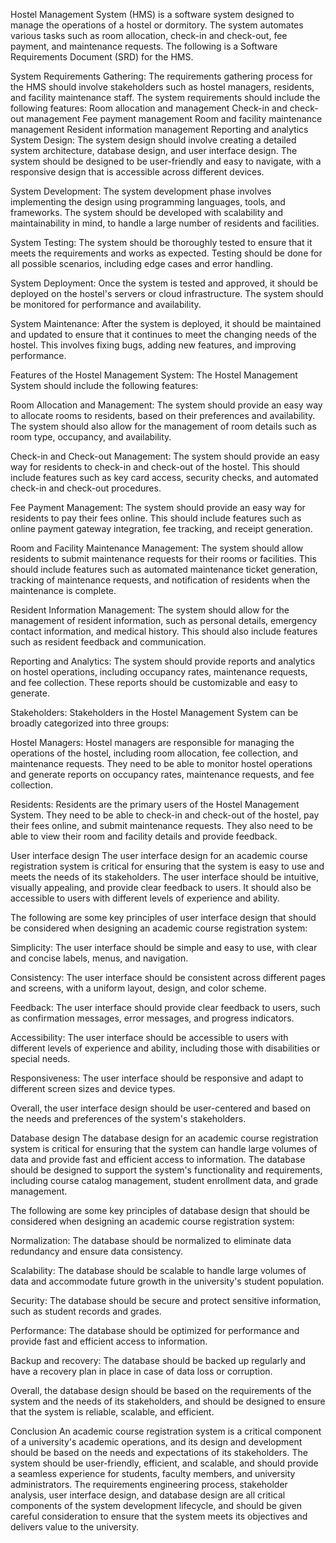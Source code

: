 Hostel Management System (HMS) is a software system designed to manage the operations of a hostel or dormitory. The system automates various tasks such as room allocation, check-in and check-out, fee payment, and maintenance requests. The following is a Software Requirements Document (SRD) for the HMS.

System Requirements Gathering:
The requirements gathering process for the HMS should involve stakeholders such as hostel managers, residents, and facility maintenance staff. The system requirements should include the following features:
Room allocation and management
Check-in and check-out management
Fee payment management
Room and facility maintenance management
Resident information management
Reporting and analytics
System Design:
The system design should involve creating a detailed system architecture, database design, and user interface design. The system should be designed to be user-friendly and easy to navigate, with a responsive design that is accessible across different devices.

System Development:
The system development phase involves implementing the design using programming languages, tools, and frameworks. The system should be developed with scalability and maintainability in mind, to handle a large number of residents and facilities.

System Testing:
The system should be thoroughly tested to ensure that it meets the requirements and works as expected. Testing should be done for all possible scenarios, including edge cases and error handling.

System Deployment:
Once the system is tested and approved, it should be deployed on the hostel's servers or cloud infrastructure. The system should be monitored for performance and availability.

System Maintenance:
After the system is deployed, it should be maintained and updated to ensure that it continues to meet the changing needs of the hostel. This involves fixing bugs, adding new features, and improving performance.

<h>Features of the Hostel Management System:</h>
The Hostel Management System should include the following features:

Room Allocation and Management:
The system should provide an easy way to allocate rooms to residents, based on their preferences and availability. The system should also allow for the management of room details such as room type, occupancy, and availability.

Check-in and Check-out Management:
The system should provide an easy way for residents to check-in and check-out of the hostel. This should include features such as key card access, security checks, and automated check-in and check-out procedures.

Fee Payment Management:
The system should provide an easy way for residents to pay their fees online. This should include features such as online payment gateway integration, fee tracking, and receipt generation.

Room and Facility Maintenance Management:
The system should allow residents to submit maintenance requests for their rooms or facilities. This should include features such as automated maintenance ticket generation, tracking of maintenance requests, and notification of residents when the maintenance is complete.

Resident Information Management:
The system should allow for the management of resident information, such as personal details, emergency contact information, and medical history. This should also include features such as resident feedback and communication.

Reporting and Analytics:
The system should provide reports and analytics on hostel operations, including occupancy rates, maintenance requests, and fee collection. These reports should be customizable and easy to generate.

Stakeholders:
Stakeholders in the Hostel Management System can be broadly categorized into three groups:

Hostel Managers:
Hostel managers are responsible for managing the operations of the hostel, including room allocation, fee collection, and maintenance requests. They need to be able to monitor hostel operations and generate reports on occupancy rates, maintenance requests, and fee collection.

Residents:
Residents are the primary users of the Hostel Management System. They need to be able to check-in and check-out of the hostel, pay their fees online, and submit maintenance requests. They also need to be able to view their room and facility details and provide feedback.

User interface design
The user interface design for an academic course registration system is critical for ensuring that the system is easy to use and meets the needs of its stakeholders. The user interface should be intuitive, visually appealing, and provide clear feedback to users. It should also be accessible to users with different levels of experience and ability.

The following are some key principles of user interface design that should be considered when designing an academic course registration system:

Simplicity: The user interface should be simple and easy to use, with clear and concise labels, menus, and navigation.

Consistency: The user interface should be consistent across different pages and screens, with a uniform layout, design, and color scheme.

Feedback: The user interface should provide clear feedback to users, such as confirmation messages, error messages, and progress indicators.

Accessibility: The user interface should be accessible to users with different levels of experience and ability, including those with disabilities or special needs.

Responsiveness: The user interface should be responsive and adapt to different screen sizes and device types.

Overall, the user interface design should be user-centered and based on the needs and preferences of the system's stakeholders.

Database design
The database design for an academic course registration system is critical for ensuring that the system can handle large volumes of data and provide fast and efficient access to information. The database should be designed to support the system's functionality and requirements, including course catalog management, student enrollment data, and grade management.

The following are some key principles of database design that should be considered when designing an academic course registration system:

Normalization: The database should be normalized to eliminate data redundancy and ensure data consistency.

Scalability: The database should be scalable to handle large volumes of data and accommodate future growth in the university's student population.

Security: The database should be secure and protect sensitive information, such as student records and grades.

Performance: The database should be optimized for performance and provide fast and efficient access to information.

Backup and recovery: The database should be backed up regularly and have a recovery plan in place in case of data loss or corruption.

Overall, the database design should be based on the requirements of the system and the needs of its stakeholders, and should be designed to ensure that the system is reliable, scalable, and efficient.

Conclusion
An academic course registration system is a critical component of a university's academic operations, and its design and development should be based on the needs and expectations of its stakeholders. The system should be user-friendly, efficient, and scalable, and should provide a seamless experience for students, faculty members, and university administrators. The requirements engineering process, stakeholder analysis, user interface design, and database design are all critical components of the system development lifecycle, and should be given careful consideration to ensure that the system meets its objectives and delivers value to the university.

